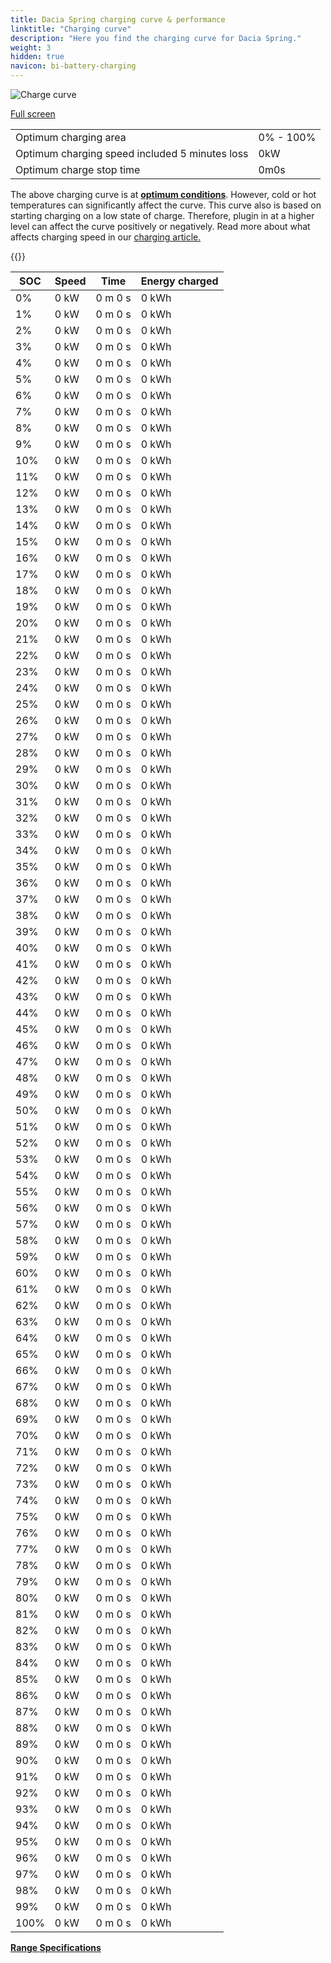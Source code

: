 ```yaml
---
title: Dacia Spring charging curve & performance
linktitle: "Charging curve"
description: "Here you find the charging curve for Dacia Spring."
weight: 3
hidden: true
navicon: bi-battery-charging
---
```

<!-- markdownlint-disable MD033 -->
<img src="../chargingcurve.svg" alt="Charge curve" class="img-fluid">

[Full screen](../chargingcurve.svg)


<table class="table table-striped border">
<tbody>
<tr>
<td>Optimum charging area</td><td>0% - 100%</td>
</tr>
<tr>
<td>Optimum charging speed included 5 minutes loss</td><td>0kW</td>
</tr>
<tr>
<td>Optimum charge stop time</td><td>0m0s</td>
</tr>
</tbody>
</table>


The above charging curve is at **[optimum conditions](../../../../../technology/battery/charging/#temperature)**. However, cold or hot temperatures can significantly affect the curve. This curve also is based on starting charging on a low state of charge. Therefore, plugin in at a higher level can affect the curve positively or negatively. Read more about what affects charging speed in our [charging article.](../../../../../technology/battery/charging/)


{{<evkxdisplayaddarticle />}}
<table class="table table-striped border">
<thead>
<tr><th>SOC</th><th>Speed</th><th>Time</th><th>Energy charged</th></tr>
</thead>
<tbody>
<tr>
<td>0%</td><td>0 kW</td><td> 0 m 0 s </td><td>0 kWh </td>
</tr>
<tr>
<td>1%</td><td>0 kW</td><td> 0 m 0 s </td><td>0 kWh </td>
</tr>
<tr>
<td>2%</td><td>0 kW</td><td> 0 m 0 s </td><td>0 kWh </td>
</tr>
<tr>
<td>3%</td><td>0 kW</td><td> 0 m 0 s </td><td>0 kWh </td>
</tr>
<tr>
<td>4%</td><td>0 kW</td><td> 0 m 0 s </td><td>0 kWh </td>
</tr>
<tr>
<td>5%</td><td>0 kW</td><td> 0 m 0 s </td><td>0 kWh </td>
</tr>
<tr>
<td>6%</td><td>0 kW</td><td> 0 m 0 s </td><td>0 kWh </td>
</tr>
<tr>
<td>7%</td><td>0 kW</td><td> 0 m 0 s </td><td>0 kWh </td>
</tr>
<tr>
<td>8%</td><td>0 kW</td><td> 0 m 0 s </td><td>0 kWh </td>
</tr>
<tr>
<td>9%</td><td>0 kW</td><td> 0 m 0 s </td><td>0 kWh </td>
</tr>
<tr>
<td>10%</td><td>0 kW</td><td> 0 m 0 s </td><td>0 kWh </td>
</tr>
<tr>
<td>11%</td><td>0 kW</td><td> 0 m 0 s </td><td>0 kWh </td>
</tr>
<tr>
<td>12%</td><td>0 kW</td><td> 0 m 0 s </td><td>0 kWh </td>
</tr>
<tr>
<td>13%</td><td>0 kW</td><td> 0 m 0 s </td><td>0 kWh </td>
</tr>
<tr>
<td>14%</td><td>0 kW</td><td> 0 m 0 s </td><td>0 kWh </td>
</tr>
<tr>
<td>15%</td><td>0 kW</td><td> 0 m 0 s </td><td>0 kWh </td>
</tr>
<tr>
<td>16%</td><td>0 kW</td><td> 0 m 0 s </td><td>0 kWh </td>
</tr>
<tr>
<td>17%</td><td>0 kW</td><td> 0 m 0 s </td><td>0 kWh </td>
</tr>
<tr>
<td>18%</td><td>0 kW</td><td> 0 m 0 s </td><td>0 kWh </td>
</tr>
<tr>
<td>19%</td><td>0 kW</td><td> 0 m 0 s </td><td>0 kWh </td>
</tr>
<tr>
<td>20%</td><td>0 kW</td><td> 0 m 0 s </td><td>0 kWh </td>
</tr>
<tr>
<td>21%</td><td>0 kW</td><td> 0 m 0 s </td><td>0 kWh </td>
</tr>
<tr>
<td>22%</td><td>0 kW</td><td> 0 m 0 s </td><td>0 kWh </td>
</tr>
<tr>
<td>23%</td><td>0 kW</td><td> 0 m 0 s </td><td>0 kWh </td>
</tr>
<tr>
<td>24%</td><td>0 kW</td><td> 0 m 0 s </td><td>0 kWh </td>
</tr>
<tr>
<td>25%</td><td>0 kW</td><td> 0 m 0 s </td><td>0 kWh </td>
</tr>
<tr>
<td>26%</td><td>0 kW</td><td> 0 m 0 s </td><td>0 kWh </td>
</tr>
<tr>
<td>27%</td><td>0 kW</td><td> 0 m 0 s </td><td>0 kWh </td>
</tr>
<tr>
<td>28%</td><td>0 kW</td><td> 0 m 0 s </td><td>0 kWh </td>
</tr>
<tr>
<td>29%</td><td>0 kW</td><td> 0 m 0 s </td><td>0 kWh </td>
</tr>
<tr>
<td>30%</td><td>0 kW</td><td> 0 m 0 s </td><td>0 kWh </td>
</tr>
<tr>
<td>31%</td><td>0 kW</td><td> 0 m 0 s </td><td>0 kWh </td>
</tr>
<tr>
<td>32%</td><td>0 kW</td><td> 0 m 0 s </td><td>0 kWh </td>
</tr>
<tr>
<td>33%</td><td>0 kW</td><td> 0 m 0 s </td><td>0 kWh </td>
</tr>
<tr>
<td>34%</td><td>0 kW</td><td> 0 m 0 s </td><td>0 kWh </td>
</tr>
<tr>
<td>35%</td><td>0 kW</td><td> 0 m 0 s </td><td>0 kWh </td>
</tr>
<tr>
<td>36%</td><td>0 kW</td><td> 0 m 0 s </td><td>0 kWh </td>
</tr>
<tr>
<td>37%</td><td>0 kW</td><td> 0 m 0 s </td><td>0 kWh </td>
</tr>
<tr>
<td>38%</td><td>0 kW</td><td> 0 m 0 s </td><td>0 kWh </td>
</tr>
<tr>
<td>39%</td><td>0 kW</td><td> 0 m 0 s </td><td>0 kWh </td>
</tr>
<tr>
<td>40%</td><td>0 kW</td><td> 0 m 0 s </td><td>0 kWh </td>
</tr>
<tr>
<td>41%</td><td>0 kW</td><td> 0 m 0 s </td><td>0 kWh </td>
</tr>
<tr>
<td>42%</td><td>0 kW</td><td> 0 m 0 s </td><td>0 kWh </td>
</tr>
<tr>
<td>43%</td><td>0 kW</td><td> 0 m 0 s </td><td>0 kWh </td>
</tr>
<tr>
<td>44%</td><td>0 kW</td><td> 0 m 0 s </td><td>0 kWh </td>
</tr>
<tr>
<td>45%</td><td>0 kW</td><td> 0 m 0 s </td><td>0 kWh </td>
</tr>
<tr>
<td>46%</td><td>0 kW</td><td> 0 m 0 s </td><td>0 kWh </td>
</tr>
<tr>
<td>47%</td><td>0 kW</td><td> 0 m 0 s </td><td>0 kWh </td>
</tr>
<tr>
<td>48%</td><td>0 kW</td><td> 0 m 0 s </td><td>0 kWh </td>
</tr>
<tr>
<td>49%</td><td>0 kW</td><td> 0 m 0 s </td><td>0 kWh </td>
</tr>
<tr>
<td>50%</td><td>0 kW</td><td> 0 m 0 s </td><td>0 kWh </td>
</tr>
<tr>
<td>51%</td><td>0 kW</td><td> 0 m 0 s </td><td>0 kWh </td>
</tr>
<tr>
<td>52%</td><td>0 kW</td><td> 0 m 0 s </td><td>0 kWh </td>
</tr>
<tr>
<td>53%</td><td>0 kW</td><td> 0 m 0 s </td><td>0 kWh </td>
</tr>
<tr>
<td>54%</td><td>0 kW</td><td> 0 m 0 s </td><td>0 kWh </td>
</tr>
<tr>
<td>55%</td><td>0 kW</td><td> 0 m 0 s </td><td>0 kWh </td>
</tr>
<tr>
<td>56%</td><td>0 kW</td><td> 0 m 0 s </td><td>0 kWh </td>
</tr>
<tr>
<td>57%</td><td>0 kW</td><td> 0 m 0 s </td><td>0 kWh </td>
</tr>
<tr>
<td>58%</td><td>0 kW</td><td> 0 m 0 s </td><td>0 kWh </td>
</tr>
<tr>
<td>59%</td><td>0 kW</td><td> 0 m 0 s </td><td>0 kWh </td>
</tr>
<tr>
<td>60%</td><td>0 kW</td><td> 0 m 0 s </td><td>0 kWh </td>
</tr>
<tr>
<td>61%</td><td>0 kW</td><td> 0 m 0 s </td><td>0 kWh </td>
</tr>
<tr>
<td>62%</td><td>0 kW</td><td> 0 m 0 s </td><td>0 kWh </td>
</tr>
<tr>
<td>63%</td><td>0 kW</td><td> 0 m 0 s </td><td>0 kWh </td>
</tr>
<tr>
<td>64%</td><td>0 kW</td><td> 0 m 0 s </td><td>0 kWh </td>
</tr>
<tr>
<td>65%</td><td>0 kW</td><td> 0 m 0 s </td><td>0 kWh </td>
</tr>
<tr>
<td>66%</td><td>0 kW</td><td> 0 m 0 s </td><td>0 kWh </td>
</tr>
<tr>
<td>67%</td><td>0 kW</td><td> 0 m 0 s </td><td>0 kWh </td>
</tr>
<tr>
<td>68%</td><td>0 kW</td><td> 0 m 0 s </td><td>0 kWh </td>
</tr>
<tr>
<td>69%</td><td>0 kW</td><td> 0 m 0 s </td><td>0 kWh </td>
</tr>
<tr>
<td>70%</td><td>0 kW</td><td> 0 m 0 s </td><td>0 kWh </td>
</tr>
<tr>
<td>71%</td><td>0 kW</td><td> 0 m 0 s </td><td>0 kWh </td>
</tr>
<tr>
<td>72%</td><td>0 kW</td><td> 0 m 0 s </td><td>0 kWh </td>
</tr>
<tr>
<td>73%</td><td>0 kW</td><td> 0 m 0 s </td><td>0 kWh </td>
</tr>
<tr>
<td>74%</td><td>0 kW</td><td> 0 m 0 s </td><td>0 kWh </td>
</tr>
<tr>
<td>75%</td><td>0 kW</td><td> 0 m 0 s </td><td>0 kWh </td>
</tr>
<tr>
<td>76%</td><td>0 kW</td><td> 0 m 0 s </td><td>0 kWh </td>
</tr>
<tr>
<td>77%</td><td>0 kW</td><td> 0 m 0 s </td><td>0 kWh </td>
</tr>
<tr>
<td>78%</td><td>0 kW</td><td> 0 m 0 s </td><td>0 kWh </td>
</tr>
<tr>
<td>79%</td><td>0 kW</td><td> 0 m 0 s </td><td>0 kWh </td>
</tr>
<tr>
<td>80%</td><td>0 kW</td><td> 0 m 0 s </td><td>0 kWh </td>
</tr>
<tr>
<td>81%</td><td>0 kW</td><td> 0 m 0 s </td><td>0 kWh </td>
</tr>
<tr>
<td>82%</td><td>0 kW</td><td> 0 m 0 s </td><td>0 kWh </td>
</tr>
<tr>
<td>83%</td><td>0 kW</td><td> 0 m 0 s </td><td>0 kWh </td>
</tr>
<tr>
<td>84%</td><td>0 kW</td><td> 0 m 0 s </td><td>0 kWh </td>
</tr>
<tr>
<td>85%</td><td>0 kW</td><td> 0 m 0 s </td><td>0 kWh </td>
</tr>
<tr>
<td>86%</td><td>0 kW</td><td> 0 m 0 s </td><td>0 kWh </td>
</tr>
<tr>
<td>87%</td><td>0 kW</td><td> 0 m 0 s </td><td>0 kWh </td>
</tr>
<tr>
<td>88%</td><td>0 kW</td><td> 0 m 0 s </td><td>0 kWh </td>
</tr>
<tr>
<td>89%</td><td>0 kW</td><td> 0 m 0 s </td><td>0 kWh </td>
</tr>
<tr>
<td>90%</td><td>0 kW</td><td> 0 m 0 s </td><td>0 kWh </td>
</tr>
<tr>
<td>91%</td><td>0 kW</td><td> 0 m 0 s </td><td>0 kWh </td>
</tr>
<tr>
<td>92%</td><td>0 kW</td><td> 0 m 0 s </td><td>0 kWh </td>
</tr>
<tr>
<td>93%</td><td>0 kW</td><td> 0 m 0 s </td><td>0 kWh </td>
</tr>
<tr>
<td>94%</td><td>0 kW</td><td> 0 m 0 s </td><td>0 kWh </td>
</tr>
<tr>
<td>95%</td><td>0 kW</td><td> 0 m 0 s </td><td>0 kWh </td>
</tr>
<tr>
<td>96%</td><td>0 kW</td><td> 0 m 0 s </td><td>0 kWh </td>
</tr>
<tr>
<td>97%</td><td>0 kW</td><td> 0 m 0 s </td><td>0 kWh </td>
</tr>
<tr>
<td>98%</td><td>0 kW</td><td> 0 m 0 s </td><td>0 kWh </td>
</tr>
<tr>
<td>99%</td><td>0 kW</td><td> 0 m 0 s </td><td>0 kWh </td>
</tr>
<tr>
<td>100%</td><td>0 kW</td><td> 0 m 0 s </td><td>0 kWh </td>
</tr>
</tbody>
</table>

<div class="mt-3 mb-3">
<a href="../rangeandconsumption/" class="text-decoration-none text-black">
<strong><i class="bi-arrow-left"></i> Range </strong>
</a>
<a href="../specifications/" class="text-decoration-none text-black float-end">
<strong>Specifications <i class="bi-arrow-right"></i></strong>
</a>
</div>
